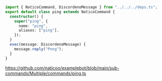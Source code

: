 ```ts
import { NaticoCommand, DiscordenoMessage } from "../../../deps.ts";
export default class ping extends NaticoCommand {
  constructor() {
    super("ping", {
      name: "ping",
      aliases: ["ping"],
    });
  }
  exec(message: DiscordenoMessage) {
    message.reply("Pong");
  }
}
```

https://github.com/naticoo/examplebot/blob/main/sub-commands/Multiple/commands/ping.ts
